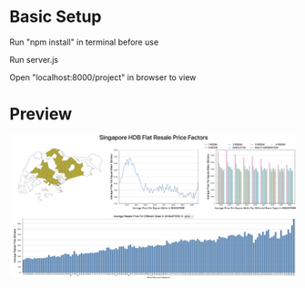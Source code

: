 # Basic Setup
Run "npm install" in terminal before use

Run server.js

Open "localhost:8000/project" in browser to view

# Preview
![Alt text](preview.png?raw=true "Preview")
